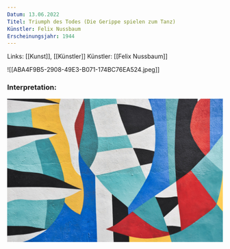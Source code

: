 ```yaml
---
Datum: 13.06.2022
Titel: Triumph des Todes (Die Gerippe spielen zum Tanz)
Künstler: Felix Nussbaum
Erscheinungsjahr: 1944
---
```

Links: [[Kunst]], [[Künstler]]
Künstler: [[Felix Nussbaum]]

![[ABA4F9B5-2908-49E3-B071-174BC76EA524.jpeg]]

### Interpretation:
<img src="/assets/image.jpg"/>